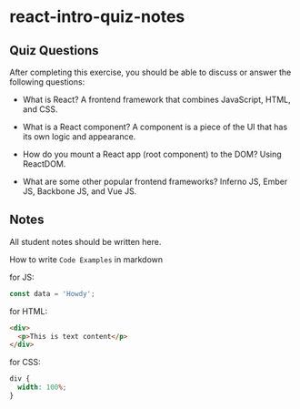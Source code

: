 # react-intro-quiz-notes

## Quiz Questions

After completing this exercise, you should be able to discuss or answer the following questions:

- What is React?
  A frontend framework that combines JavaScript, HTML, and CSS.

- What is a React component?
  A component is a piece of the UI that has its own logic and appearance.

- How do you mount a React app (root component) to the DOM?
  Using ReactDOM.

- What are some other popular frontend frameworks?
  Inferno JS, Ember JS, Backbone JS, and Vue JS.

## Notes

All student notes should be written here.

How to write `Code Examples` in markdown

for JS:

```javascript
const data = 'Howdy';
```

for HTML:

```html
<div>
  <p>This is text content</p>
</div>
```

for CSS:

```css
div {
  width: 100%;
}
```
